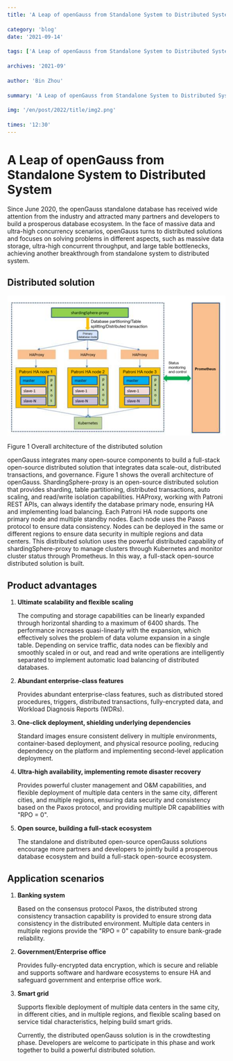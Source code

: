 ```yaml
---
title: 'A Leap of openGauss from Standalone System to Distributed System'

category: 'blog'
date: '2021-09-14'

tags: ['A Leap of openGauss from Standalone System to Distributed Systems']

archives: '2021-09'

author: 'Bin Zhou'

summary: 'A Leap of openGauss from Standalone System to Distributed System'

img: '/en/post/2022/title/img2.png'

times: '12:30'
---
```


# A Leap of openGauss from Standalone System to Distributed System<a name="ZH-CN_TOPIC_0000001206466690"></a>

Since June 2020, the openGauss standalone database has received wide attention from the industry and attracted many partners and developers to build a prosperous database ecosystem. In the face of massive data and ultra-high concurrency scenarios, openGauss turns to distributed solutions and focuses on solving problems in different aspects, such as massive data storage, ultra-high concurrent throughput, and large table bottlenecks, achieving another breakthrough from standalone system to distributed system.

## **Distributed solution**<a name="section178098561689"></a>

![](./figures/21.png)

Figure 1 Overall architecture of the distributed solution

openGauss integrates many open-source components to build a full-stack open-source distributed solution that integrates data scale-out, distributed transactions, and governance. Figure 1 shows the overall architecture of openGauss. ShardingSphere-proxy is an open-source distributed solution that provides sharding, table partitioning, distributed transactions, auto scaling, and read/write isolation capabilities. HAProxy, working with Patroni REST APIs, can always identify the database primary node, ensuring HA and implementing load balancing. Each Patroni HA node supports one primary node and multiple standby nodes. Each node uses the Paxos protocol to ensure data consistency. Nodes can be deployed in the same or different regions to ensure data security in multiple regions and data centers. This distributed solution uses the powerful distributed capability of shardingSphere-proxy to manage clusters through Kubernetes and monitor cluster status through Prometheus. In this way, a full-stack open-source distributed solution is built.

## **Product advantages**<a name="section117778431190"></a>

1.  **Ultimate scalability and flexible scaling**

    The computing and storage capabilities can be linearly expanded through horizontal sharding to a maximum of 6400 shards. The performance increases quasi-linearly with the expansion, which effectively solves the problem of data volume expansion in a single table. Depending on service traffic, data nodes can be flexibly and smoothly scaled in or out, and read and write operations are intelligently separated to implement automatic load balancing of distributed databases.

2.  **Abundant enterprise-class features**

    Provides abundant enterprise-class features, such as distributed stored procedures, triggers, distributed transactions, fully-encrypted data, and Workload Diagnosis Reports \(WDRs\).

3.  **One-click deployment, shielding underlying dependencies**

    Standard images ensure consistent delivery in multiple environments, container-based deployment, and physical resource pooling, reducing dependency on the platform and implementing second-level application deployment.

4.  **Ultra-high availability, implementing remote disaster recovery**

    Provides powerful cluster management and O&M capabilities, and flexible deployment of multiple data centers in the same city, different cities, and multiple regions, ensuring data security and consistency based on the Paxos protocol, and providing multiple DR capabilities with "RPO = 0".

5.  **Open source, building a full-stack ecosystem**

    The standalone and distributed open-source openGauss solutions encourage more partners and developers to jointly build a prosperous database ecosystem and build a full-stack open-source ecosystem.

## **Application scenarios**<a name="section7898035141120"></a>

1.  **Banking system**

    Based on the consensus protocol Paxos, the distributed strong consistency transaction capability is provided to ensure strong data consistency in the distributed environment. Multiple data centers in multiple regions provide the "RPO = 0" capability to ensure bank-grade reliability.

2.  **Government/Enterprise office**

    Provides fully-encrypted data encryption, which is secure and reliable and supports software and hardware ecosystems to ensure HA and safeguard government and enterprise office work.

3.  **Smart grid**

    Supports flexible deployment of multiple data centers in the same city, in different cities, and in multiple regions, and flexible scaling based on service tidal characteristics, helping build smart grids.

    Currently, the distributed openGauss solution is in the crowdtesting phase. Developers are welcome to participate in this phase and work together to build a powerful distributed solution.
